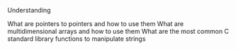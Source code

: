 Understanding

What are pointers to pointers and how to use them
What are multidimensional arrays and how to use them
What are the most common C standard library functions to manipulate strings
